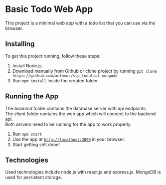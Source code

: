 # Basic Todo Web App

This project is a minimal web app with a todo list that you can use via the browser.<br>

## Installing

To get this project running, follow these steps:

1. Install Node.js.
2. Download manually from Github or clone project by running `git clone https://github.com/aethmos/stp_todolist-mongodb`
4. Run `npm install` inside the created folder.


## Running the App

The *backend* folder contains the database server with api endpoints.<br>
The *client* folder contains the web app which will connect to the backend api.<br>
Both servers need to be running for the app to work properly.

1. Run `npm start`
2. Use the app at [`http://localhost:3000`](http://localhost:3000) in your browser.
3. Start getting sh!t done!

## Technologies

Used technologies include node.js with react.js and express.js. MongoDB is used for persistent storage.

